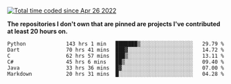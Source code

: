 <a href="https://wakatime.com/@9797ee4f-4108-45bb-8fc2-b36b9c1a1c89"><img src="https://wakatime.com/badge/user/9797ee4f-4108-45bb-8fc2-b36b9c1a1c89.svg?style=for-the-badge" alt="Total time coded since Apr 26 2022" /></a>

**The repositories I don't own that are pinned are projects I've contributed at least 20 hours on.**

<!--START_SECTION:waka-->

```text
Python             143 hrs 1 min   ███████▒░░░░░░░░░░░░░░░░░   29.79 %
Dart               70 hrs 41 mins  ███▓░░░░░░░░░░░░░░░░░░░░░   14.72 %
C                  62 hrs 57 mins  ███▒░░░░░░░░░░░░░░░░░░░░░   13.11 %
C#                 45 hrs 6 mins   ██▒░░░░░░░░░░░░░░░░░░░░░░   09.40 %
Java               33 hrs 36 mins  █▓░░░░░░░░░░░░░░░░░░░░░░░   07.00 %
Markdown           20 hrs 31 mins  █░░░░░░░░░░░░░░░░░░░░░░░░   04.28 %
```

<!--END_SECTION:waka-->
